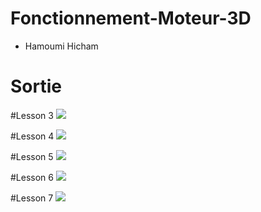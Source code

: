 # Fonctionnement-Moteur-3D
- Hamoumi Hicham

# Sortie

#Lesson 3
![](https://raw.githubusercontent.com/)

#Lesson 4
![](https://raw.githubusercontent.com/)

#Lesson 5
![](https://raw.githubusercontent.com/)

#Lesson 6
![](https://raw.githubusercontent.com/)

#Lesson 7
![](https://raw.githubusercontent.com/)

